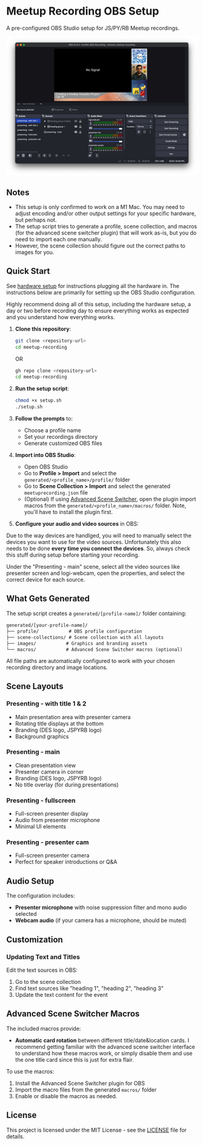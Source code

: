 # Meetup Recording OBS Setup

A pre-configured OBS Studio setup for JS/PY/RB Meetup recordings.

![an example of a configured OBS studio setup](demo.png)

## Notes

- This setup is only confirmed to work on a M1 Mac. You may need to adjust encoding and/or other output settings for your specific hardware, but perhaps not.
- The setup script tries to generate a profile, scene collection, and macros (for the advanced scene switcher plugin) that will work as-is, but you do need to import each one manually.
- However, the scene collection should figure out the correct paths to images for you.

## Quick Start

See [hardware setup](docs/hardware-setup.md) for instructions plugging all the hardware in. The instructions below are primarily for setting up the OBS Studio configuration. 

Highly recommend doing all of this setup, including the hardware setup, a day or two before recording day to ensure everything works as expected and you understand how everything works.

1. **Clone this repository**:
   ```bash
   git clone <repository-url>
   cd meetup-recording
   ```

   OR

   ```bash
   gh repo clone <repository-url>
   cd meetup-recording
   ```

2. **Run the setup script**:
   ```bash
   chmod +x setup.sh
   ./setup.sh
   ```

3. **Follow the prompts** to:
   - Choose a profile name
   - Set your recordings directory
   - Generate customized OBS files

4. **Import into OBS Studio**:
   - Open OBS Studio
   - Go to **Profile > Import** and select the `generated/<profile_name>/profile/` folder
   - Go to **Scene Collection > Import** and select the generated `meetuprecording.json` file
   - (Optional) If using [Advanced Scene Switcher](https://obsproject.com/forum/resources/advanced-scene-switcher.395/), open the plugin import macros from the `generated/<profile_name>/macros/` folder. Note, you'll have to install the plugin first.

5. **Configure your audio and video sources** in OBS:

Due to the way devices are handlged, you will need to manually select the devices you want to use for the video sources. Unfortunately this also needs to be done **every time you connect the devices**. So, always check this stuff during setup before starting your recording.

Under the "Presenting - main" scene, select all the video sources like presenter screen and logi-webcam, open the properties, and select the correct device for each source.

## What Gets Generated

The setup script creates a `generated/[profile-name]/` folder containing:

```
generated/[your-profile-name]/
├── profile/           # OBS profile configuration
├── scene-collections/ # Scene collection with all layouts
├── images/           # Graphics and branding assets
└── macros/           # Advanced Scene Switcher macros (optional)
```

All file paths are automatically configured to work with your chosen recording directory and image locations.

## Scene Layouts

### Presenting - with title 1 & 2
- Main presentation area with presenter camera
- Rotating title displays at the bottom
- Branding (DES logo, JSPYRB logo)
- Background graphics

### Presenting - main
- Clean presentation view
- Presenter camera in corner
- Branding (DES logo, JSPYRB logo)
- No title overlay (for during presentations)

### Presenting - fullscreen
- Full-screen presenter display
- Audio from presenter microphone
- Minimal UI elements

### Presenting - presenter cam
- Full-screen presenter camera
- Perfect for speaker introductions or Q&A

## Audio Setup

The configuration includes:
- **Presenter microphone** with noise suppression filter and mono audio selected
- **Webcam audio** (if your camera has a microphone, should be muted)

## Customization

### Updating Text and Titles
Edit the text sources in OBS:
1. Go to the scene collection
2. Find text sources like "heading 1", "heading 2", "heading 3"
3. Update the text content for the event

## Advanced Scene Switcher Macros

The included macros provide:
- **Automatic card rotation** between different title/date&location cards. I recommend getting familiar with the advanced scene switcher interface to understand how these macros work, or simply disable them and use the one title card since this is just for extra flair.

To use the macros:
1. Install the Advanced Scene Switcher plugin for OBS
2. Import the macro files from the generated `macros/` folder
3. Enable or disable the macros as needed.

## License

This project is licensed under the MIT License - see the [LICENSE](LICENSE) file for details.